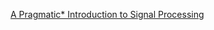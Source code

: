 [A Pragmatic* Introduction to Signal Processing](https://terpconnect.umd.edu/~toh/spectrum/TOC.html)